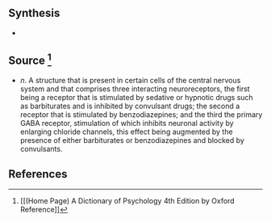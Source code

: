 ## Synthesis
- 
## Source [^1]
- $n$. A structure that is present in certain cells of the central nervous system and that comprises three interacting neuroreceptors, the first being a receptor that is stimulated by sedative or hypnotic drugs such as barbiturates and is inhibited by convulsant drugs; the second a receptor that is stimulated by benzodiazepines; and the third the primary GABA receptor, stimulation of which inhibits neuronal activity by enlarging chloride channels, this effect being augmented by the presence of either barbiturates or benzodiazepines and blocked by convulsants.
## References

[^1]: [[(Home Page) A Dictionary of Psychology 4th Edition by Oxford Reference]]